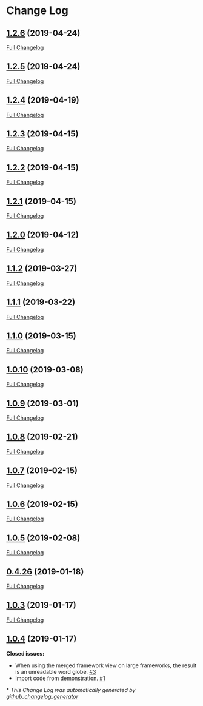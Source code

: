 # Change Log

## [1.2.6](https://github.com/cassproject/cass-align/tree/1.2.6) (2019-04-24)
[Full Changelog](https://github.com/cassproject/cass-align/compare/1.2.5...1.2.6)

## [1.2.5](https://github.com/cassproject/cass-align/tree/1.2.5) (2019-04-24)
[Full Changelog](https://github.com/cassproject/cass-align/compare/1.2.4...1.2.5)

## [1.2.4](https://github.com/cassproject/cass-align/tree/1.2.4) (2019-04-19)
[Full Changelog](https://github.com/cassproject/cass-align/compare/1.2.3...1.2.4)

## [1.2.3](https://github.com/cassproject/cass-align/tree/1.2.3) (2019-04-15)
[Full Changelog](https://github.com/cassproject/cass-align/compare/1.2.2...1.2.3)

## [1.2.2](https://github.com/cassproject/cass-align/tree/1.2.2) (2019-04-15)
[Full Changelog](https://github.com/cassproject/cass-align/compare/1.2.1...1.2.2)

## [1.2.1](https://github.com/cassproject/cass-align/tree/1.2.1) (2019-04-15)
[Full Changelog](https://github.com/cassproject/cass-align/compare/1.2.0...1.2.1)

## [1.2.0](https://github.com/cassproject/cass-align/tree/1.2.0) (2019-04-12)
[Full Changelog](https://github.com/cassproject/cass-align/compare/1.1.2...1.2.0)

## [1.1.2](https://github.com/cassproject/cass-align/tree/1.1.2) (2019-03-27)
[Full Changelog](https://github.com/cassproject/cass-align/compare/1.1.1...1.1.2)

## [1.1.1](https://github.com/cassproject/cass-align/tree/1.1.1) (2019-03-22)
[Full Changelog](https://github.com/cassproject/cass-align/compare/1.1.0...1.1.1)

## [1.1.0](https://github.com/cassproject/cass-align/tree/1.1.0) (2019-03-15)
[Full Changelog](https://github.com/cassproject/cass-align/compare/1.0.10...1.1.0)

## [1.0.10](https://github.com/cassproject/cass-align/tree/1.0.10) (2019-03-08)
[Full Changelog](https://github.com/cassproject/cass-align/compare/1.0.9...1.0.10)

## [1.0.9](https://github.com/cassproject/cass-align/tree/1.0.9) (2019-03-01)
[Full Changelog](https://github.com/cassproject/cass-align/compare/1.0.8...1.0.9)

## [1.0.8](https://github.com/cassproject/cass-align/tree/1.0.8) (2019-02-21)
[Full Changelog](https://github.com/cassproject/cass-align/compare/1.0.7...1.0.8)

## [1.0.7](https://github.com/cassproject/cass-align/tree/1.0.7) (2019-02-15)
[Full Changelog](https://github.com/cassproject/cass-align/compare/1.0.6...1.0.7)

## [1.0.6](https://github.com/cassproject/cass-align/tree/1.0.6) (2019-02-15)
[Full Changelog](https://github.com/cassproject/cass-align/compare/1.0.5...1.0.6)

## [1.0.5](https://github.com/cassproject/cass-align/tree/1.0.5) (2019-02-08)
[Full Changelog](https://github.com/cassproject/cass-align/compare/0.4.26...1.0.5)

## [0.4.26](https://github.com/cassproject/cass-align/tree/0.4.26) (2019-01-18)
[Full Changelog](https://github.com/cassproject/cass-align/compare/1.0.3...0.4.26)

## [1.0.3](https://github.com/cassproject/cass-align/tree/1.0.3) (2019-01-17)
[Full Changelog](https://github.com/cassproject/cass-align/compare/1.0.4...1.0.3)

## [1.0.4](https://github.com/cassproject/cass-align/tree/1.0.4) (2019-01-17)
**Closed issues:**

- When using the merged framework view on large frameworks, the result is an unreadable word globe. [\#3](https://github.com/cassproject/cass-align/issues/3)
- Import code from demonstration. [\#1](https://github.com/cassproject/cass-align/issues/1)



\* *This Change Log was automatically generated by [github_changelog_generator](https://github.com/skywinder/Github-Changelog-Generator)*